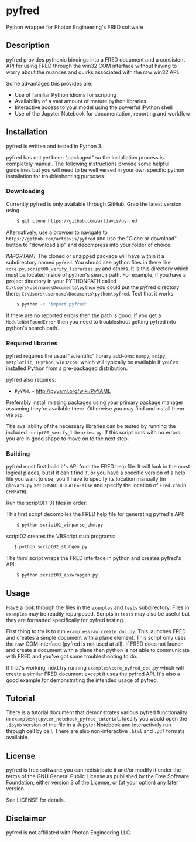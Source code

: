 # pyfred
Python wrapper for Photon Engineering's FRED software

## Description
pyfred provides pythonic bindings into a FRED document and a consistent API
for using FRED through the win32 COM interface without having to worry about
the nuances and quirks associated with the raw win32 API.

Some advantages this provides are:

- Use of familiar Python idioms for scripting
- Availability of a vast amount of mature python libraries
- Interactive access to your model using the powerful IPython shell
- Use of the Jupyter Notebook for documentation, reporting and workflow

## Installation
pyfred is written and tested in Python 3.

pyfred has not yet been "packaged" so the installation process is
completely manual. The following instructions provide some helpful
guidelines but you will  need to be well versed in your own specific
python installation for troubleshooting purposes.

### Downloading
Currently pyfred is only available through GitHub. Grab the latest
version using
```bash
    $ git clone https://github.com/artdavis/pyfred
```
Alternatively, use a browser to navigate to
`https://github.com/artdavis/pyfred` and use the "Clone or download"
button to "download zip" and decompress into your folder of choice.

*IMPORTANT* The cloned or unzipped package will have within it a
subdirectory named `pyfred`. You should see python files in there like
`core.py`, `script00_verify_libraries.py` and others. It is this
directory which must be located inside of python's search path.
For example, if you have a project directory in your PYTHONPATH called
`C:\Users\username\Documents\python` you could put the pyfred directory
there: `C:\Users\username\Documents\python\pyfred`. Test that it works:
```bash
    $ python -c 'import pyfred'
```
If there are no reported errors then the path is good. If you get
a `ModuleNotFoundError` then you need to troubleshoot getting pyfred
into python's search path.


### Required libraries
pyfred requires the usual "scientific" library add-ons:
`numpy`, `scipy`, `matplotlib`, `IPython`, `win32com`, which will
typically be available if you've installed Python from a pre-packaged
distribution.

pyfred also requires:
* `PyYAML` - http://pyyaml.org/wiki/PyYAML

Preferably install missing packages using your primary package manager
assuming they're available there. Otherwise you may find and install
them via `pip`.

The availability of the necessary libraries can be tested by running
the included `script00_verify_libraries.py`. If this script runs with
no errors you are in good shape to move on to the next step.

### Building
pyfred must first build it's API from the FRED help file. It will look
in the most logical places, but if it can't find it, or you have a specific
version of a help file you want to use, you'll have to specify its location
manually (in `glovars.py` set `CHMAUTOLOCATE=False` and specify the location
of `Fred.chm` in `CHMPATH`).

Run the script0[1-3] files in order:

This first script decompiles the FRED help file for generating pyfred's API:
```bash
    $ python script01_winparse_chm.py
```

script02 creates the VBScript stub programs:
```bash
   $ python script02_stubgen.py
```

The third script wraps the FRED interface in python and creates pyfred's API:
```bash
    $ python script03_apiwrapgen.py
```

## Usage
Have a look through the files in the `examples` and `tests` subdirectory.
Files in `examples` may be readily repurposed. Scripts in `tests` may also
be useful but they are formatted specifically for pyfred testing.

First thing to try is to run `examples\raw_create_doc.py`. This launches
FRED and creates a simple document with a plane element. This script only
uses the raw COM interface (pyfred is not used at all). If FRED does not launch
and create a document with a plane then python is not able to communicate
with FRED and you've got some troubleshooting to do.

If that's working, next try running `examples\core_pyfred_doc.py` which will
create a similar FRED document except it uses the pyfred API. It's also a good
example for demonstrating the intended usage of pyfred.

## Tutorial

There is a tutorial document that demonstrates various pyfred functionality in
`examples\jupyter_notebook_pyfred_tutorial`. Ideally you would open the
`.ipynb` version of the file in a Jupyter Notebook and interactively run
through cell by cell.  There are also non-interactive `.html` and `.pdf`
formats available.

## License
pyfred is free software: you can redistribute it and/or modify it under the
terms of the GNU General Public License as published by the Free Software
Foundation, either version 3 of the License, or (at your option) any later
version.

See LICENSE for details.

## Disclaimer
pyfred is not affiliated with Photon Engineering LLC.
